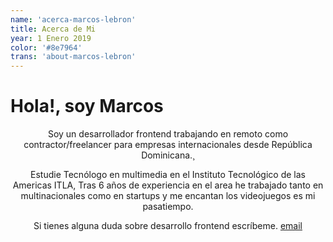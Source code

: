 ```yaml
---
name: 'acerca-marcos-lebron'
title: Acerca de Mi
year: 1 Enero 2019
color: '#8e7964'
trans: 'about-marcos-lebron'
---
```


# Hola!, soy Marcos
<image-responsive imageURL="marcos-lebron.png" style="text-align:center" width="10%" alt="Foto de donde se ve la cara de marcos lebron"/>

Soy un desarrollador frontend trabajando en remoto como contractor/freelancer para empresas internacionales desde República Dominicana.¸

Estudie Tecnólogo en multimedia en el Instituto Tecnológico de las Americas ITLA, Tras 6 años de experiencia en el area he trabajado tanto en multinacionales como en startups y me encantan los videojuegos es mi pasatiempo.

Si tienes alguna duda sobre desarrollo frontend escríbeme. [email](mailto:lebron.marcos@gmail.com) 
